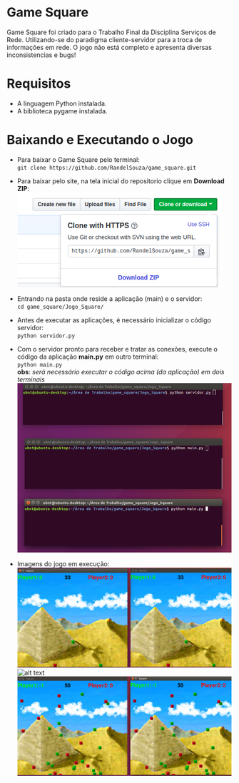 # Game Square
Game Square foi criado para o Trabalho Final da Disciplina Serviços de Rede.
Utilizando-se do paradigma cliente-servidor para a troca de informações em rede.
O jogo não está completo e apresenta diversas inconsistencias e bugs!

# Requisitos
* A linguagem Python instalada.
* A biblioteca pygame instalada.

# Baixando e Executando o Jogo
* Para baixar o Game Square pelo terminal: </br>
`git clone https://github.com/RandelSouza/game_square.git`
* Para baixar pelo site, na tela inicial do repositorio clique em **Download ZIP**: </br>
![alt text](https://github.com/RandelSouza/game_square/blob/master/Jogo_Square/readmeImage/gitgamesquare.png)
* Entrando na pasta onde reside a aplicação (main) e o servidor: </br>
`cd game_square/Jogo_Square/`
* Antes de executar as aplicações, é necessário inicializar o código servidor: </br>
`python servidor.py`
* Com o servidor pronto para receber e tratar as conexões, execute o código da
aplicação **main.py** em outro terminal: </br>
`python main.py`</br>
**obs**: *será necessário executar o código acima (da aplicação) em dois terminais*
![alt text](https://github.com/RandelSouza/game_square/blob/master/Jogo_Square/readmeImage/gameSquareTerminal.png)

* Imagens do jogo em execução:
![alt text](https://github.com/RandelSouza/game_square/blob/master/Jogo_Square/readmeImage/gameRun.png)
![alt text](https://randelsouza.github.io/game_square/Jogo_Square/readmeImage/gameRun.png)
![alt text](https://github.com/RandelSouza/game_square/blob/master/Jogo_Square/readmeImage/gameRun2.png)
